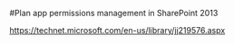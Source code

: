 ﻿#Plan app permissions management in SharePoint 2013

https://technet.microsoft.com/en-us/library/jj219576.aspx


